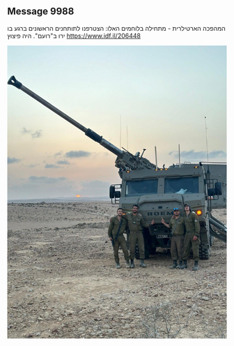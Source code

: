 ## Message 9988

המהפכה הארטילרית - מתחילה בלוחמים האלו:
הצטרפנו לתותחנים הראשונים ברגע בו ירו ב"רועם". היה פיצוץ
https://www.idf.il/206448

![Photo](./9988/9988_photo.jpg)
